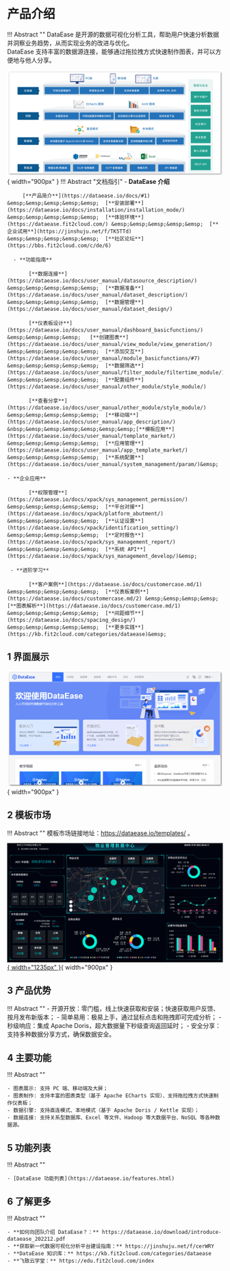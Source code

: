 # 产品介绍

!!! Abstract ""
    DataEase 是开源的数据可视化分析工具，帮助用户快速分析数据并洞察业务趋势，从而实现业务的改进与优化。  
    DataEase 支持丰富的数据源连接，能够通过拖拉拽方式快速制作图表，并可以方便地与他人分享。

![功能架构图](./img/index/DataEase功能架构图.jpg){ width="900px" }
!!! Abstract "文档指引"
    - **DataEase 介绍**    

         [**产品简介**](https://dataease.io/docs/#1) &emsp;&emsp;&emsp;&emsp;&emsp;  [**安装部署**](https://dataease.io/docs/installation/installation_mode/) &emsp;&emsp;&emsp;&emsp;&emsp;  [**体验环境**](https://dataease.fit2cloud.com/) &emsp;&emsp;&emsp;&emsp;&emsp;  [**企业试用**](https://jinshuju.net/f/TK5TTd) &emsp;&emsp;&emsp;&emsp;&emsp;  [**社区论坛**](https://bbs.fit2cloud.com/c/de/6)

      - **功能指南**

           [**数据连接**](https://dataease.io/docs/user_manual/datasource_description/) &emsp;&emsp;&emsp;&emsp;&emsp;  [**数据准备**](https://dataease.io/docs/user_manual/dataset_description/) &emsp;&emsp;&emsp;&emsp;&emsp;  [**数据管理**](https://dataease.io/docs/user_manual/dataset_design/)  

           [**仪表板设计**](https://dataease.io/docs/user_manual/dashboard_basicfunctions/)  &emsp;&emsp;&emsp;&emsp;   [**创建图表**](https://dataease.io/docs/user_manual/view_module/view_generation/) &emsp;&emsp;&emsp;&emsp;&emsp;  [**添加交互**](https://dataease.io/docs/user_manual/module_basicfunctions/#7) &emsp;&emsp;&emsp;&emsp;&emsp;  [**数据筛选**](https://dataease.io/docs/user_manual/filter_module/filtertime_module/) &emsp;&emsp;&emsp;&emsp;&emsp;  [**配置组件**](https://dataease.io/docs/user_manual/other_module/style_module/)

           [**查看分享**](https://dataease.io/docs/user_manual/other_module/style_module/) &emsp;&emsp;&emsp;&emsp;&emsp;  [**移动端**](https://dataease.io/docs/user_manual/app_description/)   &nbsp;&emsp;&emsp;&emsp;&emsp;&emsp;&emsp;[**模板应用**](https://dataease.io/docs/user_manual/template_market/) &emsp;&emsp;&emsp;&emsp;&emsp;  [**应用管理**](https://dataease.io/docs/user_manual/app_template_market/) &emsp;&emsp;&emsp;&emsp;&emsp;  [**系统配置**](https://dataease.io/docs/user_manual/system_management/param/)&emsp;

    - **企业应用**

           [**权限管理**](https://dataease.io/docs/xpack/sys_management_permission/) &emsp;&emsp;&emsp;&emsp;&emsp;  [**平台对接**](https://dataease.io/docs/xpack/platform_abutment/) &emsp;&emsp;&emsp;&emsp;&emsp;  [**认证设置**](https://dataease.io/docs/xpack/identification_setting/) &emsp;&emsp;&emsp;&emsp;&emsp;  [**定时报告**](https://dataease.io/docs/xpack/sys_management_report/) &emsp;&emsp;&emsp;&emsp;&emsp;  [**系统 API**](https://dataease.io/docs/xpack/sys_management_develop/)&emsp;

     - **进阶学习** 

           [**客户案例**](https://dataease.io/docs/customercase.md/1) &emsp;&emsp;&emsp;&emsp;&emsp;  [**仪表板案例**](https://dataease.io/docs/customercase.md/2) &emsp;&emsp;&emsp;&emsp;  [**图表解析**](https://dataease.io/docs/customercase.md/1) &emsp;&emsp;&emsp;&emsp;&emsp;  [**间距细节**](https://dataease.io/docs/spacing_design/) &emsp;&emsp;&emsp;&emsp;&emsp;  [**更多实践**](https://kb.fit2cloud.com/categories/dataease)&emsp;

## 1 界面展示

![界面展示](./img/index/界面展示.gif){ width="900px" }

## 2 模板市场

!!! Abstract ""
    模板市场链接地址：https://dataease.io/templates/ 。

[![模板市场](./img/index/模板市场展示动图.gif){ width="1235px" }](https://dataease.io/templates/){ width="900px" }

## 3 产品优势

!!! Abstract ""
    - 开源开放：零门槛，线上快速获取和安装；快速获取用户反馈、按月发布新版本；
    - 简单易用：极易上手，通过鼠标点击和拖拽即可完成分析；
    - 秒级响应：集成 Apache Doris，超大数据量下秒级查询返回延时；
    - 安全分享：支持多种数据分享方式，确保数据安全。

## 4 主要功能

!!! Abstract ""

    - 图表展示: 支持 PC 端、移动端及大屏；
    - 图表制作: 支持丰富的图表类型（基于 Apache ECharts 实现）、支持拖拉拽方式快速制作仪表板；
    - 数据引擎: 支持直连模式、本地模式（基于 Apache Doris / Kettle 实现）；
    - 数据连接: 支持关系型数据库、Excel 等文件、Hadoop 等大数据平台、NoSQL 等各种数据源。

## 5 功能列表

!!! Abstract ""

    - [DataEase 功能列表](https://dataease.io/features.html)

## 6 了解更多

!!! Abstract ""

    - **如何向团队介绍 DataEase？：** https://dataease.io/download/introduce-dataease_202212.pdf
    - **获取新一代数据可视化分析平台建设指南：** https://jinshuju.net/f/cerWRY
    - **DataEase 知识库：** https://kb.fit2cloud.com/categories/dataease
    - **飞致云学堂：** https://edu.fit2cloud.com/index
